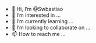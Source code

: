 - 👋 Hi, I’m @Swbastiao
- 👀 I’m interested in ...
- 🌱 I’m currently learning ...
- 💞️ I’m looking to collaborate on ...
- 📫 How to reach me ...

<!---
Swbastiao/Swbastiao is a ✨ special ✨ repository because its `README.md` (this file) appears on your GitHub profile.
You can click the Preview link to take a look at your changes.
--->
